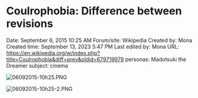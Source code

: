 # Coulrophobia: Difference between revisions

Date: September 6, 2015 10:25 AM
Forum/site: Wikipedia
Created by: Mona
Created time: September 13, 2023 5:47 PM
Last edited by: Mona
URL: https://en.wikipedia.org/w/index.php?title=Coulrophobia&diff=prev&oldid=679719979
personas: Madotsuki the Dreamer
subject: cinema

![06092015-10h25.PNG](Coulrophobia%20Difference%20between%20revisions%200525db802b25438e9c49dc4b4bce550c/06092015-10h25.png)

![06092015-10h25-2.PNG](Coulrophobia%20Difference%20between%20revisions%200525db802b25438e9c49dc4b4bce550c/06092015-10h25-2.png)